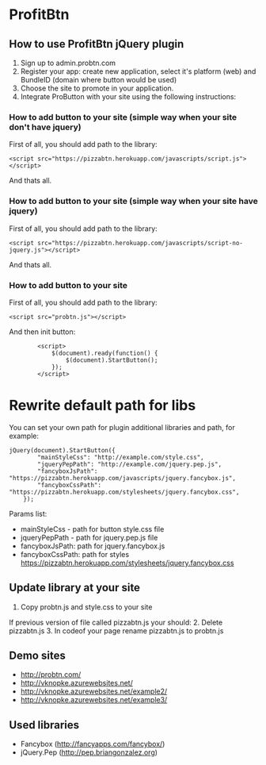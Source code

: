 ProfitBtn
=======

How to use ProfitBtn jQuery plugin
-----

1. Sign up to admin.probtn.com
2. Register your app: create new application, select it's platform (web) and BundleID (domain where button would be used)
3. Choose the site to promote in your application.
4. Integrate ProButton with your site using the following instructions:

### How to add button to your site (simple way when your site don't have jquery)

First of all, you should add path to the library:

```
<script src="https://pizzabtn.herokuapp.com/javascripts/script.js"></script>
```

And thats all.

### How to add button to your site (simple way when your site have jquery)

First of all, you should add path to the library:

```
<script src="https://pizzabtn.herokuapp.com/javascripts/script-no-jquery.js"></script>
```

And thats all.

### How to add button to your site 

First of all, you should add path to the library:

```
<script src="probtn.js"></script>
```

And then init button:

```
        <script>
        	$(document).ready(function() {
        		$(document).StartButton();
        	});
        </script>
```

Rewrite default path for libs
=======

You can set your own path for plugin additional libraries and path, for example:

```
jQuery(document).StartButton({
		"mainStyleCss": "http://example.com/style.css",
		"jqueryPepPath": "http://example.com/jquery.pep.js",
		"fancyboxJsPath": "https://pizzabtn.herokuapp.com/javascripts/jquery.fancybox.js",
		"fancyboxCssPath": "https://pizzabtn.herokuapp.com/stylesheets/jquery.fancybox.css",
	});
```

Params list:
* mainStyleCss - path for button style.css file
* jqueryPepPath - path for jquery.pep.js file
* fancyboxJsPath: path for jquery.fancybox.js
* fancyboxCssPath: path for styles https://pizzabtn.herokuapp.com/stylesheets/jquery.fancybox.css

## Update library at your site

1. Copy probtn.js and style.css to your site

If previous version of file called pizzabtn.js your should:
2. Delete pizzabtn.js
3. In codeof your page rename pizzabtn.js to probtn.js


## Demo sites

* http://probtn.com/
* http://vknopke.azurewebsites.net/
* http://vknopke.azurewebsites.net/example2/
* http://vknopke.azurewebsites.net/example3/

## Used libraries

* Fancybox (http://fancyapps.com/fancybox/)
* jQuery.Pep (http://pep.briangonzalez.org)



